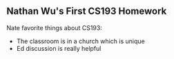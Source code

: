 ## Nathan Wu's First CS193 Homework
Nate favorite things about CS193:
- The classroom is in a church which is unique
- Ed discussion is really helpful



